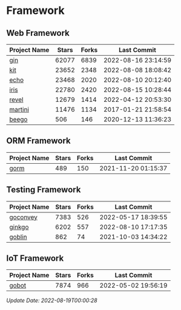 # Framework

## Web Framework
| Project Name | Stars | Forks | Last Commit |
| ------------ | ----- | ----- | ----------- |
| [gin](https://github.com/gin-gonic/gin) | 62077 | 6839 | 2022-08-16 23:14:59 |
| [kit](https://github.com/go-kit/kit) | 23652 | 2348 | 2022-08-08 18:08:42 |
| [echo](https://github.com/labstack/echo) | 23468 | 2020 | 2022-08-10 20:12:40 |
| [iris](https://github.com/kataras/iris) | 22780 | 2420 | 2022-08-15 10:28:44 |
| [revel](https://github.com/revel/revel) | 12679 | 1414 | 2022-04-12 20:53:30 |
| [martini](https://github.com/go-martini/martini) | 11476 | 1134 | 2017-01-21 21:58:54 |
| [beego](https://github.com/astaxie/beego) | 506 | 146 | 2020-12-13 11:36:23 |

## ORM Framework
| Project Name | Stars | Forks | Last Commit |
| ------------ | ----- | ----- | ----------- |
| [gorm](https://github.com/jinzhu/gorm) | 489 | 150 | 2021-11-20 01:15:37 |

## Testing Framework
| Project Name | Stars | Forks | Last Commit |
| ------------ | ----- | ----- | ----------- |
| [goconvey](https://github.com/smartystreets/goconvey) | 7383 | 526 | 2022-05-17 18:39:55 |
| [ginkgo](https://github.com/onsi/ginkgo) | 6202 | 557 | 2022-08-10 17:17:35 |
| [goblin](https://github.com/franela/goblin) | 862 | 74 | 2021-10-03 14:34:22 |

## IoT Framework
| Project Name | Stars | Forks | Last Commit |
| ------------ | ----- | ----- | ----------- |
| [gobot](https://github.com/hybridgroup/gobot) | 7874 | 966 | 2022-05-02 19:56:19 |

*Update Date: 2022-08-19T00:00:28*